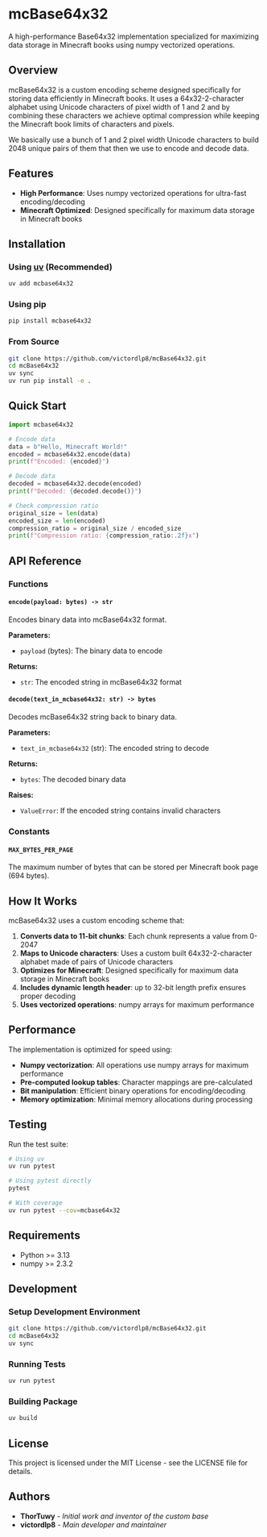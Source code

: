 # mcBase64x32

A high-performance Base64x32 implementation specialized for maximizing data storage in Minecraft books using numpy vectorized operations.

## Overview

mcBase64x32 is a custom encoding scheme designed specifically for storing data efficiently in Minecraft books. It uses a 64x32-2-character alphabet using Unicode characters of pixel width of 1 and 2 and by combining these characters we achieve optimal compression while keeping the Minecraft book limits of characters and pixels.

We basically use a bunch of 1 and 2 pixel width Unicode characters to build 2048 unique pairs of them that then we use to encode and decode data.

## Features

- **High Performance**: Uses numpy vectorized operations for ultra-fast encoding/decoding
- **Minecraft Optimized**: Designed specifically for maximum data storage in Minecraft books

## Installation

### Using [uv](https://docs.astral.sh/uv/getting-started/installation/) (Recommended)

```bash
uv add mcbase64x32
```

### Using pip

```bash
pip install mcbase64x32
```

### From Source

```bash
git clone https://github.com/victordlp8/mcBase64x32.git
cd mcBase64x32
uv sync
uv run pip install -e .
```

## Quick Start

```python
import mcbase64x32

# Encode data
data = b"Hello, Minecraft World!"
encoded = mcbase64x32.encode(data)
print(f"Encoded: {encoded}")

# Decode data
decoded = mcbase64x32.decode(encoded)
print(f"Decoded: {decoded.decode()}")

# Check compression ratio
original_size = len(data)
encoded_size = len(encoded)
compression_ratio = original_size / encoded_size
print(f"Compression ratio: {compression_ratio:.2f}x")
```

## API Reference

### Functions

#### `encode(payload: bytes) -> str`

Encodes binary data into mcBase64x32 format.

**Parameters:**
- `payload` (bytes): The binary data to encode

**Returns:**
- `str`: The encoded string in mcBase64x32 format

#### `decode(text_in_mcbase64x32: str) -> bytes`

Decodes mcBase64x32 string back to binary data.

**Parameters:**
- `text_in_mcbase64x32` (str): The encoded string to decode

**Returns:**
- `bytes`: The decoded binary data

**Raises:**
- `ValueError`: If the encoded string contains invalid characters

### Constants

#### `MAX_BYTES_PER_PAGE`

The maximum number of bytes that can be stored per Minecraft book page (694 bytes).

## How It Works

mcBase64x32 uses a custom encoding scheme that:

1. **Converts data to 11-bit chunks**: Each chunk represents a value from 0-2047
2. **Maps to Unicode characters**: Uses a custom built 64x32-2-character alphabet made of pairs of Unicode characters
3. **Optimizes for Minecraft**: Designed specifically for maximum data storage in Minecraft books
4. **Includes dynamic length header**: up to 32-bit length prefix ensures proper decoding
5. **Uses vectorized operations**: numpy arrays for maximum performance

## Performance

The implementation is optimized for speed using:

- **Numpy vectorization**: All operations use numpy arrays for maximum performance
- **Pre-computed lookup tables**: Character mappings are pre-calculated
- **Bit manipulation**: Efficient binary operations for encoding/decoding
- **Memory optimization**: Minimal memory allocations during processing

## Testing

Run the test suite:

```bash
# Using uv
uv run pytest

# Using pytest directly
pytest

# With coverage
uv run pytest --cov=mcbase64x32
```

## Requirements

- Python >= 3.13
- numpy >= 2.3.2

## Development

### Setup Development Environment

```bash
git clone https://github.com/victordlp8/mcBase64x32.git
cd mcBase64x32
uv sync
```

### Running Tests

```bash
uv run pytest
```

### Building Package

```bash
uv build
```

## License

This project is licensed under the MIT License - see the LICENSE file for details.

## Authors

- **ThorTuwy** - *Initial work and inventor of the custom base*
- **victordlp8** - *Main developer and maintainer*
